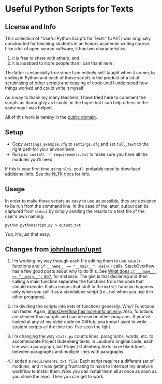 # Useful Python Scripts for Texts #


## License and Info ##

This collection of "Useful Python Scripts for Texts" (UPST) was originally constructed for teaching students in an honors academic writing course. Like a lot of open source software, it has two characteristics:

1. it is free to share with others, and
2. it is indebted to more people than I can thank here.

The latter is especially true since I am entirely self-taught when it comes to coding in Python and each of these scripts is the product of a lot of scrutinizing of other scripts and copying of code until I understood how things worked and could write it myself. 

As a way to thank my many teachers, I have tried here to comment the scripts as thoroughly as I could, in the hope that I can help others in the same way I was helped.

All of this work is hereby in the [public domain][].

## Setup ##

- Copy ```settings_example.cfg``` to ```settings.cfg``` and set ```full_text``` to the right path for your environment.
- Run ```pip install -r requirements.txt``` to make sure you have all the modules you'll need.

If this is your first time using ```nltk```, you'll probably need to download additional info. See [the NLTK docs](http://www.nltk.org/data.html) for info.

## Usage ##

In order to make these scripts as easy to use as possible, they are designed to be run from the command line. In the case of the latter, output can be captured from `stdout` by simply sending the results to a text file of the user's own naming:

    python pythonscript.py > output.txt

Yup, it's just that easy. 

[public domain]: http://creativecommons.org/publicdomain/

## Changes from [johnlaudun/upst](https://github.com/johnlaudun/upst) ##

1. I’m working my way through each file editing them to use ```main()``` functions and ```if __name__ == "__main__": main()``` calls. StackOverflow has a few good posts about why to do this. See [What does `if __name__ == “__main__”:` do?](http://stackoverflow.com/questions/419163/what-does-if-name-main-do), for instance. The gist is that declaring and then calling a main function separates the functions from the code that should execute. It also means that stuff in the ```main()``` function happens only when you call it as a standalone script (i.e., not when you use it in other programs).

2. I’m dividing the scripts into sets of functions generally. Why? Functions run faster. Again, [StackOverflow has more info on why](http://stackoverflow.com/questions/11241523/why-does-python-code-run-faster-in-a-function). Also, functions are cleaner than scripts and can be used in other programs. If you’ve looked at any of my older code on GitHub, you know I used to write straight scripts all the time too. I’ve seen the light.

3. I’m changing the way ```stats.py``` counts lines, paragraphs, words, etc. to accommodate Project Gutenberg texts. In Laudun’s original code, each line was a paragraph, but Project Gutenberg texts have blank lines between paragraphs and multiple lines with paragraphs.

4. I added a ```requirements.txt file```. Each script requires a different set of modules, and it was getting frustrating to have to interrupt my analysis workflow to install them. Now you can install them all at once as soon as you clone the repo. Then you can get to work.
